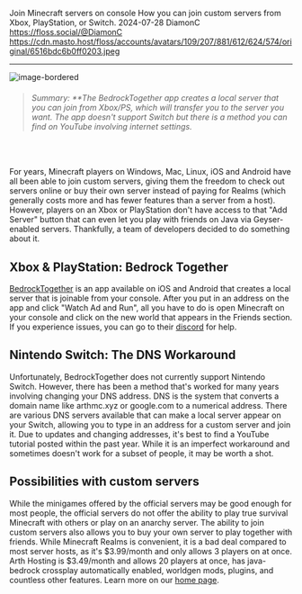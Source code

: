 Join Minecraft servers on console
How you can join custom servers from Xbox, PlayStation, or Switch.
2024-07-28
DiamonC 
https://floss.social/@DiamonC 
https://cdn.masto.host/floss/accounts/avatars/109/207/881/612/624/574/original/6516bdc6b0ff0203.jpeg

---

![image-bordered](https://i.imgur.com/zbZ2CRB.png)

> <h6>Summary: **The BedrockTogether app creates a local server that you can join from Xbox/PS, which will transfer you to the server you want. The app doesn't support Switch but there is a method you can find on YouTube involving internet settings.</h6>

<br/>

For years, Minecraft players on Windows, Mac, Linux, iOS and Android have all been able to join custom servers, giving them the freedom to check out servers online or buy their own server instead of paying for Realms (which generally costs more and has fewer features than a server from a host). However, players on an Xbox or PlayStation don't have access to that "Add Server" button that can even let you play with friends on Java via Geyser-enabled servers. Thankfully, a team of developers decided to do something about it.

## Xbox & PlayStation: Bedrock Together
[BedrockTogether](https://bedrocktogether.net) is an app available on iOS and Android that creates a local server that is joinable from your console. After you put in an address on the app and click "Watch Ad and Run", all you have to do is open Minecraft on your console and click on the new world that appears in the Friends section. If you experience issues, you can go to their [discord](https://discord.gg/PDEfcUaKFj) for help.

## Nintendo Switch: The DNS Workaround
Unfortunately, BedrockTogether does not currently support Nintendo Switch. However, there has been a method that's worked for many years involving changing your DNS address. DNS is the system that converts a domain name like arthmc.xyz or google.com to a numerical address. There are various DNS servers available that can make a local server appear on your Switch, allowing you to type in an address for a custom server and join it. Due to updates and changing addresses, it's best to find a YouTube tutorial posted within the past year. While it is an imperfect workaround and sometimes doesn't work for a subset of people, it may be worth a shot.

## Possibilities with custom servers
While the minigames offered by the official servers may be good enough for most people, the official servers do not offer the ability to play true survival Minecraft with others or play on an anarchy server. The ability to join custom servers also allows you to buy your own server to play together with friends. While Minecraft Realms is convenient, it is a bad deal compared to most server hosts, as it's $3.99/month and only allows 3 players on at once. Arth Hosting is $3.49/month and allows 20 players at once, has java-bedrock crossplay automatically enabled, worldgen mods, plugins, and countless other features. Learn more on our [home page](/).